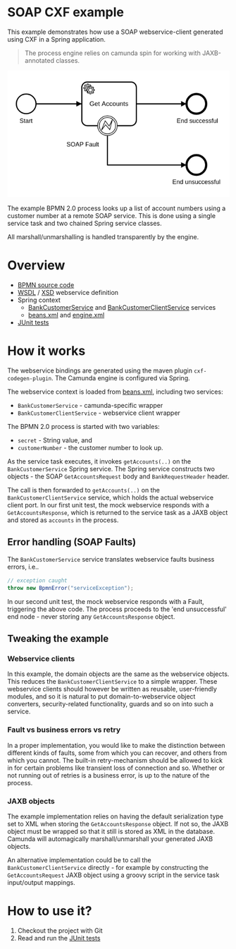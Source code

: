 SOAP CXF example
===============================================================
This example demonstrates how use a SOAP webservice-client generated using CXF in a Spring application.

> The process engine relies on camunda spin for working with JAXB-annotated classes. 

![Example Process][png]

The example BPMN 2.0 process looks up a list of account numbers using a customer number at a remote SOAP service. This is done using a single service task and two chained Spring service classes. 

All marshall/unmarshalling is handled transparently by the engine.

# Overview

- [BPMN source code][bpmn]
- [WSDL][wsdl] / [XSD][xsd] webservice definition
- Spring context 
  - [BankCustomerService][service] and [BankCustomerClientService][clientService] services
  - [beans.xml][beans] and [engine.xml][engine]
- [JUnit tests][unit tests]

# How it works
The webservice bindings are generated using the maven plugin `cxf-codegen-plugin`. The Camunda engine is configured via Spring.

The webservice context is loaded from [beans.xml][beans], including two services:
 * `BankCustomerService` - camunda-specific wrapper
 * `BankCustomerClientService` - webservice client wrapper 
 
The BPMN 2.0 process is started with two variables: 
 * `secret` - String value, and
 * `customerNumber` - the customer number to look up.

As the service task executes, it invokes `getAccounts(..)` on the `BankCustomerService` Spring service. The Spring service constructs two objects - the SOAP `GetAccountsRequest` body and `BankRequestHeader` header. 

The call is then forwarded to `getAccounts(..)` on the `BankCustomerClientService` service, which holds the actual webservice client port. In our first unit test, the mock webservice responds with a `GetAccountsResponse`, which is returned to the service task as a JAXB object and stored as `accounts` in the process.

## Error handling (SOAP Faults)
The `BankCustomerService` service translates webservice faults business errors, i.e.. 

```java
// exception caught
throw new BpmnError("serviceException");
```
In our second unit test, the mock webservice responds with a Fault, triggering the above code. The process proceeds to the 'end unsuccessful' end node - never storing any `GetAccountsResponse` object. 

## Tweaking the example
### Webservice clients
In this example, the domain objects are the same as the webservice objects. This reduces the `BankCustomerClientService` to a simple wrapper. These webservice clients should however be written as reusable, user-friendly modules, and so it is natural to put domain-to-webservice object converters, security-related functionality, guards and so on into such a service. 

### Fault vs business errors vs retry
In a proper implementation, you would like to make the distinction between different kinds of faults, some from which you can recover, and others from which you cannot. The built-in retry-mechanism should be allowed to kick in for certain problems like transient loss of connection and so. Whether or not running out of retries is a business error, is up to the nature of the process.

### JAXB objects
The example implementation relies on having the default serialization type set to XML when storing the `GetAccountsResponse` object. If not so, the JAXB object must be wrapped so that it still is stored as XML in the database. Camunda will automagically marshall/unmarshall your generated JAXB objects.

An alternative implementation could be to call the `BankCustomerClientService` directly - for example by constructing the `GetAccountsRequest` JAXB object using a groovy script in the service task input/output mappings.

# How to use it?

1. Checkout the project with Git
2. Read and run the [JUnit tests][unit tests]

[png]: src/main/resources/process.png
[bpmn]: src/main/resources/process.bpmn
[wsdl]: src/main/resources/wsdl/BankCustomerService.wsdl
[xsd]: src/main/resources/wsdl/BankCustomerService.xsd
[beans]: src/main/resources/spring/beans.xml
[engine]: src/main/resources/spring/engine.xml
[unit tests]: src/test/java/com/camunda/bpm/example/spring/soap/BankCustomerProcessTest.java
[service]: src/main/java/com/camunda/bpm/example/spring/soap/BankCustomerService.java
[clientService]: src/main/java/com/camunda/bpm/example/spring/soap/BankCustomerClientService.java
